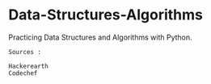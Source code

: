 # Data-Structures-Algorithms
Practicing Data Structures and Algorithms with Python. 
    
    
    Sources :
    
    Hackerearth
    Codechef
